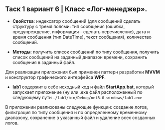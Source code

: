 ## Таск 1 вариант 6 | Класс «Лог-менеджер».

-   **Свойства**: индексатор сообщений (для сообщений сделать структуру с тремя полями: тип сообщения (ошибка, предупреждение, информация - сделать перечисление), дата и время сообщения (тип DateTime), текст сообщения), количество сообщений.
    
-   **Методы**: получить список сообщений по типу сообщения, получить список сообщений на заданный диапазон времени, сохранить сообщения в заданный файл.
    

Для реализации приложения был применен паттерн разработки  **MVVM**  и конструктор графического интерфейса  **WPF**.

-   [**lab1**](https://github.com/m-i-k-o-r/lab1/tree/main/lab1)  содержит в себе исходный код и файл  **StartApp.bat**, который запускает приложение (ну или .exe файл расположенный по следующему пути `./lab1/bin/Debug/net8.0-windows/lab1.exe`

В приложении реализованы следующие функции: создание логов, фильтрация по типу сообщения и по определенному временному диапазону, сохранение в указанный файл и удаление всех созданных логов.
